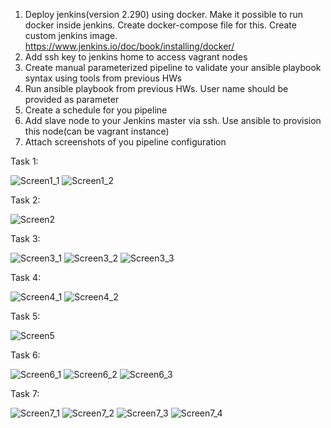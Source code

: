1. Deploy jenkins(version 2.290) using docker. Make it possible to run docker inside jenkins. Create docker-compose file for this. Create custom jenkins image. https://www.jenkins.io/doc/book/installing/docker/
2. Add ssh key to jenkins home to access vagrant nodes
3. Create manual parameterized pipeline to validate your ansible playbook syntax using tools from previous HWs
4. Run ansible playbook from previous HWs. User name should be provided as parameter
5. Create a schedule for you pipeline
6. Add slave node to your Jenkins master via ssh. Use ansible to provision this node(can be vagrant instance)
7. Attach screenshots of you pipeline configuration

Task 1:

![Screen1_1](Screen1_1.PNG)
![Screen1_2](Screen1_2.PNG)

Task 2:

![Screen2](Screen2.PNG)

Task 3:

![Screen3_1](Screen3_1.PNG)
![Screen3_2](Screen3_2.PNG)
![Screen3_3](Screen3_3.PNG)

Task 4:

![Screen4_1](Screen4_1.PNG)
![Screen4_2](Screen4_2.PNG)

Task 5:

![Screen5](Screen5.PNG)

Task 6:

![Screen6_1](Screen6_1.PNG)
![Screen6_2](Screen6_2.PNG)
![Screen6_3](Screen6_3.PNG)

Task 7:

![Screen7_1](Screen7_1.PNG)
![Screen7_2](Screen7_2.PNG)
![Screen7_3](Screen7_3.PNG)
![Screen7_4](Screen7_4.PNG)

